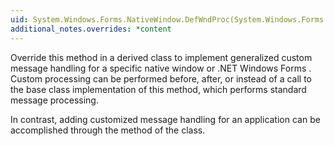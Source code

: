 ```yaml
---
uid: System.Windows.Forms.NativeWindow.DefWndProc(System.Windows.Forms.Message@)
additional_notes.overrides: *content
---
```


<p>Override this method in a derived class to implement generalized custom message handling for a specific native window or .NET Windows Forms <xref href="System.Windows.Forms.Control"></xref>. Custom processing can be performed before, after, or instead of a call to the base class implementation of this method, which performs standard message processing.  
  
 In contrast, adding customized message handling for an application can be accomplished through the <xref href="System.Windows.Forms.Application.AddMessageFilter(System.Windows.Forms.IMessageFilter)"></xref> method of the <xref href="System.Windows.Forms.Application"></xref> class.</p>


